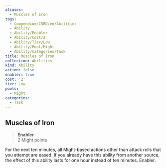 ```yaml
---
aliases:
  - Muscles of Iron
tags:
  - Compendium/CSRD/en/Abilities
  - Ability
  - Ability/Enabler
  - Ability/Cost/2
  - Ability/Tier/Low
  - Ability/Pool/Might
  - Ability/Categories/Task
title: Muscles of Iron
collection: Abilities
kind: Ability
action: false
enabler: true
cost: '2'
tier: Low
pools:
  - Might
categories:
  - Task
---
```

## Muscles of Iron  
>**Enabler**  
>2 Might points
  
For the next ten minutes, all Might-based actions other than attack rolls that you attempt are eased. If you already have this ability from another source, the effect of this ability lasts for one hour instead of ten minutes. Enabler.